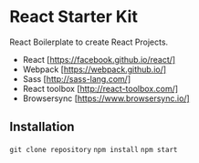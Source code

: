 # React Starter Kit

React Boilerplate to create React Projects.
* React [https://facebook.github.io/react/]
* Webpack [https://webpack.github.io/]
* Sass [http://sass-lang.com/]
* React toolbox [http://react-toolbox.com/]
* Browsersync [https://www.browsersync.io/]

## Installation
`git clone repository`
`npm install`
`npm start`
